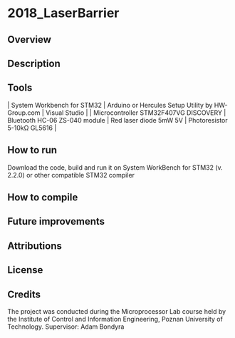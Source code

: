 # 2018_LaserBarrier

## Overview

## Description 

## Tools

| System Workbench for STM32 | Arduino or Hercules Setup Utility by HW-Group.com | Visual Studio |
| Microcontroller STM32F407VG DISCOVERY | Bluetooth HC-06 ZS-040 module | Red laser diode 5mW 5V | Photoresistor 5-10kΩ GL5616 |

## How to run

Download the code, build and run it on System WorkBench for STM32 (v. 2.2.0) or other compatible STM32 compiler

## How to compile

## Future improvements

## Attributions

## License

## Credits

The project was conducted during the Microprocessor Lab course held by the Institute of Control and Information Engineering, Poznan University of Technology.
Supervisor: Adam Bondyra
